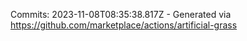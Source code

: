 Commits: 2023-11-08T08:35:38.817Z - Generated via https://github.com/marketplace/actions/artificial-grass
<br>
